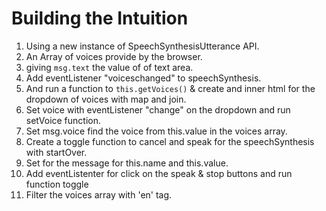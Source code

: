 # Building the Intuition

1. Using a new instance of SpeechSynthesisUtterance API.
2. An Array of voices provide by the browser.
3. giving `msg.text` the value of of text area.
4. Add eventListener "voiceschanged" to speechSynthesis.
5. And run a function to `this.getVoices()` & create and inner html for the dropdown of voices with map and join.
6. Set voice with eventListener "change" on the dropdown and run setVoice function.
7. Set msg.voice find the voice from this.value in the voices array.
8. Create a toggle function to cancel and speak for the speechSynthesis with startOver.
9. Set for the message for this.name and this.value.
10. Add eventListenter for click on the speak & stop buttons and run function toggle
11. Filter the voices array with 'en' tag.